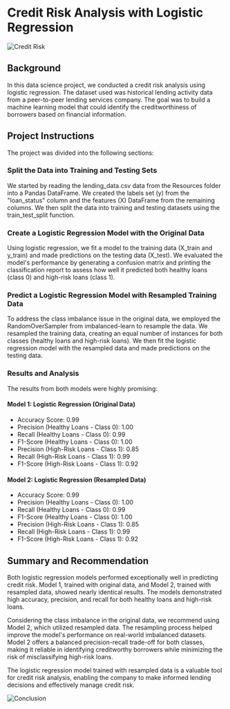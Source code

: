 # Credit Risk Analysis with Logistic Regression

![Credit Risk](credit_risk.jpg)

## Background

In this data science project, we conducted a credit risk analysis using logistic regression. The dataset used was historical lending activity data from a peer-to-peer lending services company. The goal was to build a machine learning model that could identify the creditworthiness of borrowers based on financial information.

## Project Instructions

The project was divided into the following sections:

### Split the Data into Training and Testing Sets

We started by reading the lending_data.csv data from the Resources folder into a Pandas DataFrame. We created the labels set (y) from the "loan_status" column and the features (X) DataFrame from the remaining columns. We then split the data into training and testing datasets using the train_test_split function.

### Create a Logistic Regression Model with the Original Data

Using logistic regression, we fit a model to the training data (X_train and y_train) and made predictions on the testing data (X_test). We evaluated the model's performance by generating a confusion matrix and printing the classification report to assess how well it predicted both healthy loans (class 0) and high-risk loans (class 1).

### Predict a Logistic Regression Model with Resampled Training Data

To address the class imbalance issue in the original data, we employed the RandomOverSampler from imbalanced-learn to resample the data. We resampled the training data, creating an equal number of instances for both classes (healthy loans and high-risk loans). We then fit the logistic regression model with the resampled data and made predictions on the testing data.

### Results and Analysis

The results from both models were highly promising:

#### Model 1: Logistic Regression (Original Data)

- Accuracy Score: 0.99
- Precision (Healthy Loans - Class 0): 1.00
- Recall (Healthy Loans - Class 0): 0.99
- F1-Score (Healthy Loans - Class 0): 1.00
- Precision (High-Risk Loans - Class 1): 0.85
- Recall (High-Risk Loans - Class 1): 0.99
- F1-Score (High-Risk Loans - Class 1): 0.92

#### Model 2: Logistic Regression (Resampled Data)

- Accuracy Score: 0.99
- Precision (Healthy Loans - Class 0): 1.00
- Recall (Healthy Loans - Class 0): 0.99
- F1-Score (Healthy Loans - Class 0): 1.00
- Precision (High-Risk Loans - Class 1): 0.85
- Recall (High-Risk Loans - Class 1): 0.99
- F1-Score (High-Risk Loans - Class 1): 0.92

## Summary and Recommendation

Both logistic regression models performed exceptionally well in predicting credit risk. Model 1, trained with original data, and Model 2, trained with resampled data, showed nearly identical results. The models demonstrated high accuracy, precision, and recall for both healthy loans and high-risk loans.

Considering the class imbalance in the original data, we recommend using Model 2, which utilized resampled data. The resampling process helped improve the model's performance on real-world imbalanced datasets. Model 2 offers a balanced precision-recall trade-off for both classes, making it reliable in identifying creditworthy borrowers while minimizing the risk of misclassifying high-risk loans.

The logistic regression model trained with resampled data is a valuable tool for credit risk analysis, enabling the company to make informed lending decisions and effectively manage credit risk.

![Conclusion](conclusion.jpg)

